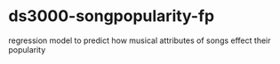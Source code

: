 # ds3000-songpopularity-fp
regression model to predict how musical attributes of songs effect their popularity
